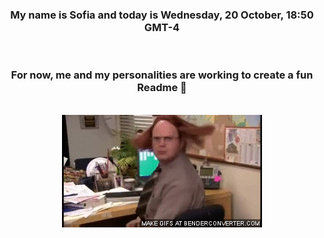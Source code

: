 


<div align="center">
<h3 >My name is Sofia and today is Wednesday, 20 October, 18:50 GMT-4</h3><br>
<h3 >For now, me and my personalities are working to create a fun Readme 👋
</h3><br>
<img src='img/dwight.gif' alt='working...'/>
</div>
